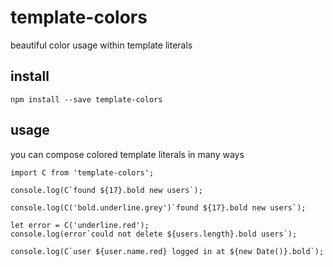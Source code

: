 # template-colors

beautiful color usage within template literals

## install

```
npm install --save template-colors
```

## usage

you can compose colored template literals in many ways

```
import C from 'template-colors';

console.log(C`found ${17}.bold new users`);

console.log(C('bold.underline.grey')`found ${17}.bold new users`);

let error = C('underline.red');
console.log(error`could not delete ${users.length}.bold users`);

console.log(C`user ${user.name.red} logged in at ${new Date()}.bold`);
```